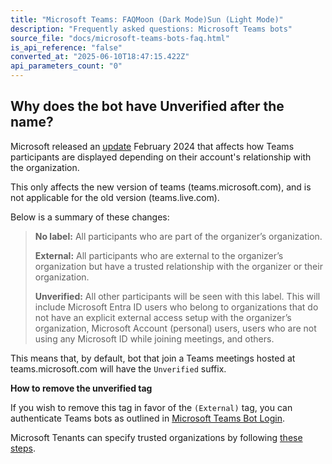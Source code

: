 ```yaml
---
title: "Microsoft Teams: FAQMoon (Dark Mode)Sun (Light Mode)"
description: "Frequently asked questions: Microsoft Teams bots"
source_file: "docs/microsoft-teams-bots-faq.html"
is_api_reference: "false"
converted_at: "2025-06-10T18:47:15.422Z"
api_parameters_count: "0"
---
```

## Why does the bot have Unverified after the name?

[](#why-does-the-bot-have-unverified-after-the-name)

Microsoft released an [update](https://learn.microsoft.com/en-us/answers/questions/1534900/unverified-text-is-appearing-next-to-the-acs-user) February 2024 that affects how Teams participants are displayed depending on their account's relationship with the organization.

This only affects the new version of teams (teams.microsoft.com), and is not applicable for the old version (teams.live.com).

Below is a summary of these changes:

> **No label:** All participants who are part of the organizer’s organization.
>
> **External:** All participants who are external to the organizer’s organization but have a trusted relationship with the organizer or their organization.
>
> **Unverified:** All other participants will be seen with this label. This will include Microsoft Entra ID users who belong to organizations that do not have an explicit external access setup with the organizer’s organization, Microsoft Account (personal) users, users who are not using any Microsoft ID while joining meetings, and others.

This means that, by default, bot that join a Teams meetings hosted at teams.microsoft.com will have the `Unverified` suffix.

**How to remove the unverified tag**

If you wish to remove this tag in favor of the `(External)` tag, you can authenticate Teams bots as outlined in [Microsoft Teams Bot Login](/docs/microsoft-teams-bot-login-getting-started.md).

Microsoft Tenants can specify trusted organizations by following [these steps](https://learn.microsoft.com/en-us/microsoftteams/trusted-organizations-external-meetings-chat?tabs=organization-settings).
